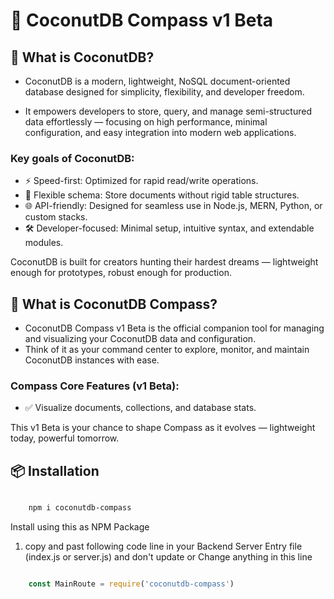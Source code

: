 # 📂 CoconutDB Compass v1 Beta

## 🥥 What is CoconutDB?

- CoconutDB is a modern, lightweight, NoSQL document-oriented database designed for simplicity, flexibility, and developer freedom.

- It empowers developers to store, query, and manage semi-structured data effortlessly — focusing on high performance, minimal configuration, and easy integration into modern web applications.

### Key goals of CoconutDB:

- ⚡️ Speed-first: Optimized for rapid read/write operations.
- 🧩 Flexible schema: Store documents without rigid table structures.
- 🌐 API-friendly: Designed for seamless use in Node.js, MERN, Python, or custom stacks.
- 🛠️ Developer-focused: Minimal setup, intuitive syntax, and extendable modules.

CoconutDB is built for creators hunting their hardest dreams — lightweight enough for prototypes, robust enough for production.

## 🧭 What is CoconutDB Compass?

- CoconutDB Compass v1 Beta is the official companion tool for managing and visualizing your CoconutDB data and configuration.
- Think of it as your command center to explore, monitor, and maintain CoconutDB instances with ease.

### Compass Core Features (v1 Beta):

- ✅ Visualize documents, collections, and database stats.

This v1 Beta is your chance to shape Compass as it evolves — lightweight today, powerful tomorrow.

## 📦 Installation

```bash

    npm i coconutdb-compass

```

Install using this as NPM Package

1. copy and past following code line in your Backend Server Entry file (index.js or server.js) and don't update or Change anything in this line


```js

    const MainRoute = require('coconutdb-compass')

```

